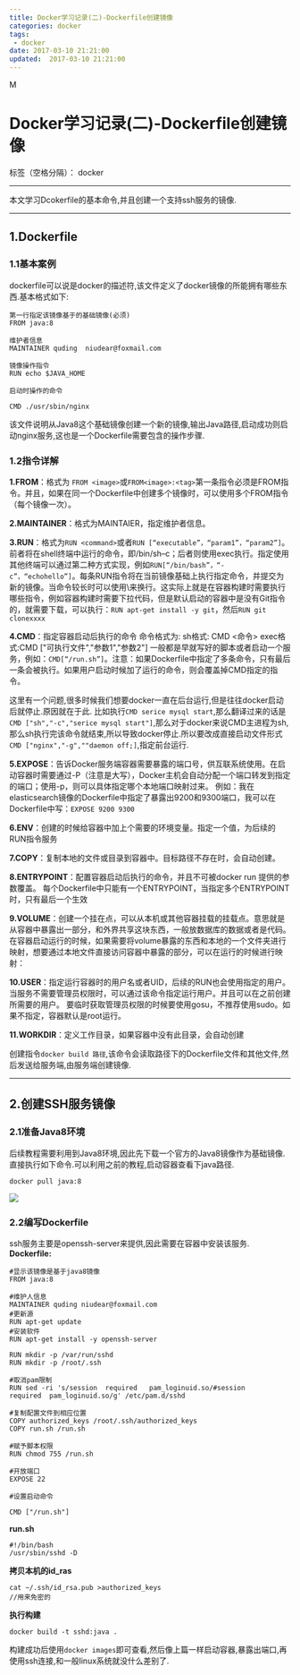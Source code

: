 ```yaml
---
title: Docker学习记录(二)-Dockerfile创建镜像
categories: docker
tags:
 - docker
date: 2017-03-10 21:21:00
updated:  2017-03-10 21:21:00
---
```

M
# Docker学习记录(二)-Dockerfile创建镜像

标签（空格分隔）： docker

---

本文学习Dcokerfile的基本命令,并且创建一个支持ssh服务的镜像.


----------

1.Dockerfile
------------
### 1.1基本案例
dockerfile可以说是docker的描述符,该文件定义了docker镜像的所能拥有哪些东西.基本格式如下:
```
第一行指定该镜像基于的基础镜像(必须)
FROM java:8

维护者信息
MAINTAINER quding  niudear@foxmail.com

镜像操作指令
RUN echo $JAVA_HOME

启动时操作的命令

CMD ./usr/sbin/nginx
```
该文件说明从Java8这个基础镜像创建一个新的镜像,输出Java路径,启动成功则启动nginx服务,这也是一个Dockerfile需要包含的操作步骤.

### 1.2指令详解

**1.FROM**：格式为 `FROM <image>`或`FROM<image>:<tag>`第一条指令必须是FROM指令。并且，如果在同一个Dockerfile中创建多个镜像时，可以使用多个FROM指令（每个镜像一次）。

**2.MAINTAINER**：格式为MAINTAIER<name>，指定维护者信息。

**3.RUN**：格式为`RUN <command>`或者`RUN [“executable”，“param1”，“param2”]`。前者将在shell终端中运行的命令，即/bin/sh–c；后者则使用exec执行。指定使用其他终端可以通过第二种方式实现，例如`RUN[“/bin/bash”，“-c”，“echohello”]`。每条RUN指令将在当前镜像基础上执行指定命令，并提交为新的镜像。当命令较长时可以使用\来换行。这实际上就是在容器构建时需要执行哪些指令，例如容器构建时需要下拉代码，但是默认启动的容器中是没有Git指令的，就需要下载，可以执行：`RUN apt-get install -y git`，然后`RUN git clonexxxx`

**4.CMD**：指定容器启动后执行的命令
命令格式为: 
sh格式: CMD <命令> 
exec格式:CMD ["可执行文件","参数1","参数2"]
一般都是早就写好的脚本或者启动一个服务，例如：`CMD[“/run.sh”]`。注意：如果Dockerfile中指定了多条命令，只有最后一条会被执行。如果用户启动时候加了运行的命令，则会覆盖掉CMD指定的指令。

这里有一个问题,很多时候我们想要docker一直在后台运行,但是往往docker启动后就停止.原因就在于此.
比如执行`CMD serice mysql start`,那么翻译过来的话是`CMD ["sh","-c","serice mysql start"]`,那么对于docker来说CMD主进程为sh,那么sh执行完该命令就结束,所以导致docker停止.所以要改成直接启动文件形式`CMD ["nginx","-g",""daemon off;]`,指定前台运行.

**5.EXPOSE**：告诉Docker服务端容器需要暴露的端口号，供互联系统使用。在启动容器时需要通过-P（注意是大写），Docker主机会自动分配一个端口转发到指定的端口；使用-p，则可以具体指定哪个本地端口映射过来。
例如：我在elasticsearch镜像的Dockerfile中指定了暴露出9200和9300端口，我可以在Dockerfile中写：`EXPOSE 9200 9300`

**6.ENV**：创建的时候给容器中加上个需要的环境变量。指定一个值，为后续的RUN指令服务

**7.COPY**：复制本地的文件或目录到容器中。目标路径不存在时，会自动创建。

**8.ENTRYPOINT**：配置容器启动后执行的命令，并且不可被docker run 提供的参数覆盖。
每个Dockerfile中只能有一个ENTRYPOINT，当指定多个ENTRYPOINT时，只有最后一个生效

**9.VOLUME**：创建一个挂在点，可以从本机或其他容器挂载的挂载点。意思就是从容器中暴露出一部分，和外界共享这块东西，一般放数据库的数据或者是代码。在容器启动运行的时候，如果需要将volume暴露的东西和本地的一个文件夹进行映射，想要通过本地文件直接访问容器中暴露的部分，可以在运行的时候进行映射：

**10.USER**：指定运行容器时的用户名或者UID，后续的RUN也会使用指定的用户。当服务不需要管理员权限时，可以通过该命令指定运行用户。并且可以在之前创建所需要的用户。
要临时获取管理员权限的时候要使用gosu，不推荐使用sudo。如果不指定，容器默认是root运行。

**11.WORKDIR**：定义工作目录，如果容器中没有此目录，会自动创建

创建指令`docker build 路径`,该命令会读取路径下的Dockerfile文件和其他文件,然后发送给服务端,由服务端创建镜像.

----------

2.创建SSH服务镜像
-----------
### 2.1准备Java8环境
后续教程需要利用到Java8环境,因此先下载一个官方的Java8镜像作为基础镜像.直接执行如下命令.可以利用之前的教程,启动容器查看下java路径.
```
docker pull java:8
```
![](http://ac-HSNl7zbI.clouddn.com/sJUUIIhnu1bxyfWnYtf8VfN7W3z5NMMj7lARWGpw.jpg)

### 2.2编写Dockerfile
ssh服务主要是openssh-server来提供,因此需要在容器中安装该服务.
**Dockerfile:**
```
#显示该镜像是基于java8镜像
FROM java:8

#维护人信息
MAINTAINER quding niudear@foxmail.com
#更新源
RUN apt-get update
#安装软件
RUN apt-get install -y openssh-server

RUN mkdir -p /var/run/sshd
RUN mkdir -p /root/.ssh

#取消pam限制
RUN sed -ri 's/session  required   pam_loginuid.so/#session    required  pam_loginuid.so/g' /etc/pam.d/sshd

#复制配置文件到相应位置
COPY authorized_keys /root/.ssh/authorized_keys
COPY run.sh /run.sh

#赋予脚本权限
RUN chmod 755 /run.sh

#开放端口
EXPOSE 22

#设置启动命令

CMD ["/run.sh"]
```

**run.sh**
```
#!/bin/bash
/usr/sbin/sshd -D
```

**拷贝本机的id_ras**
```
cat ~/.ssh/id_rsa.pub >authorized_keys
//用来免密的
```

**执行构建**
```
docker build -t sshd:java .  
```

构建成功后使用`docker images`即可查看,然后像上篇一样启动容器,暴露出端口,再使用ssh连接,和一般linux系统就没什么差别了.


